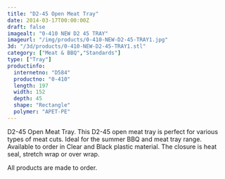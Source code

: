 ```yaml
---
title: "D2-45 Open Meat Tray"
date: 2014-03-17T00:00:00Z
draft: false
imagealt: "0-410 NEW D2 45 TRAY"
imageurl: "/img/products/0-410-NEW-D2-45-TRAY1.jpg"
3d: "/3d/products/0-410-NEW-D2-45-TRAY1.stl"
category: ["Meat & BBQ","Standards"]
type: ["Tray"]
productinfo:
  internetno: "D584"
  productno: "0-410"
  length: 197
  width: 152
  depth: 45
  shape: "Rectangle"
  polymer: "APET-PE"
---
```

D2-45 Open Meat Tray. This D2-45 open meat tray is perfect for various types of meat cuts. Ideal for the summer BBQ and meat tray range. Available to order in Clear and Black plastic material. The closure is heat seal, stretch wrap or over wrap.

All products are made to order.